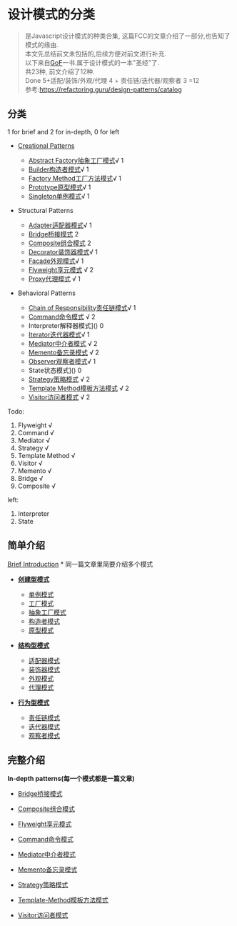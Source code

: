 # 设计模式的分类
> 是Javascript设计模式的种类合集, 这篇FCC的文章介绍了一部分,也告知了模式的缘由.  
> 本文先总结前文未包括的,后续方便对前文进行补充.  
> 以下来自[GoF](http://www.javier8a.com/itc/bd1/articulo.pdf)一书.属于设计模式的一本"圣经"了.  
> 共23种, 前文介绍了12种.  
> Done 5+适配/装饰/外观/代理 4 + 责任链/迭代器/观察者 3 =12  
> 参考:https://refactoring.guru/design-patterns/catalog

## 分类
1 for brief and 2 for in-depth, 0 for left
* [Creational Patterns](./A-For-Start#创建型模式)
    * [Abstract Factory抽象工厂模式](./A-For-Start#抽象工厂模式)√  1
    * [Builder构造者模式](./A-For-Start#构造者模式)√ 1
    * [Factory Method工厂方法模式](./A-For-Start#工厂模式)√  1
    * [Prototype原型模式](./A-For-Start#原型模式)√ 1
    * [Singleton单例模式](./A-For-Start#单例模式)√ 1
* Structural Patterns
    * [Adapter适配器模式](./A-For-Start#适配器模式)√ 1
    * [Bridge桥接模式](Bridge) 2
    * [Composite组合模式](Composite) 2
    * [Decorator装饰器模式](./A-For-Start#装饰器模式)√ 1
    * [Facade外观模式](./A-For-Start#外观模式)√ 1
    * [Flyweight享元模式](Flyweight) √ 2
    * [Proxy代理模式](./A-For-Start#代理模式) √ 1 

* Behavioral Patterns
    * [Chain of Responsibility责任链模式](./A-For-Start#责任链模式)√ 1
    * [Command命令模式](Command) √ 2
    * Interpreter解释器模式]() 0
    * [Iterator迭代器模式](./A-For-Start#迭代器模式)√ 1
    * [Mediator中介者模式](Mediator) √ 2
    * [Memento备忘录模式](Memento) √ 2
    * [Observer观察者模式](./A-For-Start#观察者模式)√ 1
    * State状态模式]() 0
    * [Strategy策略模式](Strategy) √ 2
    * [Template Method模板方法模式](Template-Method) √ 2
    * [Visitor访问者模式](Visitor) √ 2

Todo:
1. Flyweight √
2. Command √
3. Mediator √
4. Strategy √
5. Template Method √
6. Visitor √
7. Memento √
8. Bridge √
9. Composite √

left:
1. Interpreter
2. State

## 简单介绍
[Brief Introduction](./A-For-Start) * 同一篇文章里简要介绍多个模式
* [<b>创建型模式</b>](./A-For-Start#创建型模式)
    * [单例模式](./A-For-Start#单例模式)
    * [工厂模式](./A-For-Start#工厂模式)
    * [抽象工厂模式](./A-For-Start#抽象工厂模式)
    * [构造者模式](./A-For-Start#构造者模式)
    * [原型模式](./A-For-Start#原型模式)

* [<b>结构型模式</b>](./A-For-Start#结构型模式)
    * [适配器模式](./A-For-Start#适配器模式)
    * [装饰器模式](./A-For-Start#装饰器模式)
    * [外观模式](./A-For-Start#外观模式)
    * [代理模式](./A-For-Start#代理模式)
* [<b>行为型模式</b>](./A-For-Start#行为型模式)
    * [责任链模式](./A-For-Start#责任链模式)
    * [迭代器模式](./A-For-Start#迭代器模式)
    * [观察者模式](./A-For-Start#观察者模式)

## 完整介绍
**In-depth patterns(每一个模式都是一篇文章)**

* [Bridge桥接模式](Bridge)
* [Composite组合模式](Composite)
* [Flyweight享元模式](Flyweight)

* [Command命令模式](Command)
* [Mediator中介者模式](Mediator)
* [Memento备忘录模式](Memento)
* [Strategy策略模式](Strategy)
* [Template-Method模板方法模式](Template-Method)
* [Visitor访问者模式](Visitor)










